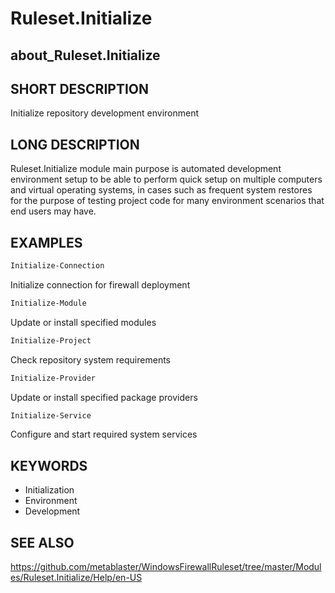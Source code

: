 
# Ruleset.Initialize

## about_Ruleset.Initialize

## SHORT DESCRIPTION

Initialize repository development environment

## LONG DESCRIPTION

Ruleset.Initialize module main purpose is automated development environment setup to be able
to perform quick setup on multiple computers and virtual operating systems, in cases such as
frequent system restores for the purpose of testing project code for many environment scenarios
that end users may have.

## EXAMPLES

```powershell
Initialize-Connection
```

Initialize connection for firewall deployment

```powershell
Initialize-Module
```

Update or install specified modules

```powershell
Initialize-Project
```

Check repository system requirements

```powershell
Initialize-Provider
```

Update or install specified package providers

```powershell
Initialize-Service
```

Configure and start required system services

## KEYWORDS

- Initialization
- Environment
- Development

## SEE ALSO

https://github.com/metablaster/WindowsFirewallRuleset/tree/master/Modules/Ruleset.Initialize/Help/en-US
